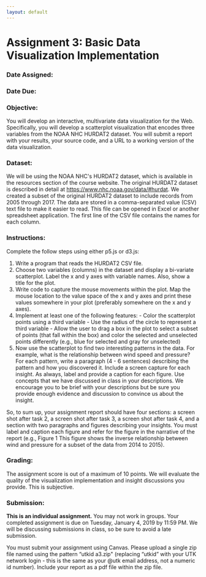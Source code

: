 ```yaml
---
layout: default
---
```


# Assignment 3: Basic Data Visualization Implementation

### Date Assigned:
### Date Due:

### Objective:

You will develop an interactive, multivariate data visualization for the Web.  Specifically, you will develop a scatterplot visualization that encodes three variables from the NOAA NHC HURDAT2 dataset.  You will submit a report with your results, your source code, and a URL to a working version of the data visualization.

### Dataset: 
We will be using the NOAA NHC's HURDAT2 dataset, which is available in the resources section of the course website.  The original HURDAT2 dataset is described in detail at https://www.nhc.noaa.gov/data/#hurdat.  We created a subset of the original HURDAT2 dataset to include records from 2005 through 2017.  The data are stored in a comma-separated value (CSV) text file to make it easier to read.  This file can be opened in Excel or another spreadsheet application.  The first line of the CSV file contains the names for each column.

### Instructions: 
Complete the follow steps using either p5.js or d3.js:
1. Write a program that reads the HURDAT2 CSV file.  
2. Choose two variables (columns) in the dataset and display a bi-variate scatterplot.  Label the x and y axes with variable names.  Also, show a title for the plot.
3. Write code to capture the mouse movements within the plot.  Map the mouse location to the value space of the x and y axes and print these values somewhere in your plot (preferably somewhere on the x and y axes).  
4. Implement at least one of the following features:
		- Color the scatterplot points using a third variable
		- Use the radius of the circle to represent a third variable
		- Allow the user to drag a box in the plot to select a subset of points (that fall within the box) and color the selected and unselected points differently (e.g., blue for selected and gray for unselected)
5. Now use the scatterplot to find two interesting patterns in the data.  For example, what is the relationship between wind speed and pressure?  For each pattern, write a paragraph (4 - 6 sentences) describing the pattern and how you discovered it.  Include a screen capture for each insight.  As always, label and provide a caption for each figure.  Use concepts that we have discussed in class in your descriptions.  We encourage you to be brief with your descriptions but be sure you provide enough evidence and discussion to convince us about the insight.

So, to sum up, your assignment report should have four sections: a screen shot after task 2, a screen shot after task 3, a screen shot after task 4, and a section with two paragraphs and figures describing your insights. You must label and caption each figure and refer for the figure in the narrative of the report (e.g., Figure 1  This figure shows the inverse relationship between wind and pressure for a subset of the data from 2014 to 2015).

### Grading: 
The assignment score is out of a maximum of 10 points. We will evaluate the quality of the visualization implementation and insight discussions you provide. This is subjective.

### Submission: 
**This is an individual assignment.** You may not work in groups. Your completed assignment is due on Tuesday, January 4, 2019 by 11:59 PM. We will be discussing submissions in class, so be sure to avoid a late submission.

You must submit your assignment using Canvas. Please upload a single zip file named using the pattern “utkid a3.zip" (replacing “utkid” with your UTK network login - this is the same as your @utk email address, not a numeric id number).  Include your report as a pdf file within the zip file.

